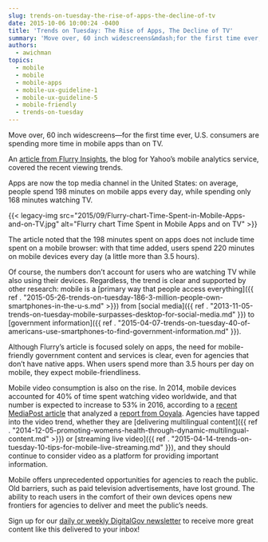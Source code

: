 ```yaml
---
slug: trends-on-tuesday-the-rise-of-apps-the-decline-of-tv
date: 2015-10-06 10:00:24 -0400
title: 'Trends on Tuesday: The Rise of Apps, The Decline of TV'
summary: 'Move over, 60 inch widescreens&mdash;for the first time ever, U.S. consumers are spending more time in mobile apps than on TV. An article from Flurry Insights, the blog for Yahoo’s mobile analytics service, covered the recent viewing trends. Apps are now the top media channel in the United States: on average, people spend 198 minutes on'
authors:
  - awichman
topics:
  - mobile
  - mobile
  - mobile-apps
  - mobile-ux-guideline-1
  - mobile-ux-guideline-5
  - mobile-friendly
  - trends-on-tuesday
---
```


Move over, 60 inch widescreens—for the first time ever, U.S. consumers are spending more time in mobile apps than on TV.

An [article from Flurry Insights](http://flurrymobile.tumblr.com/post/128773968605/the-cable-industry-faces-the-perfect-storm-apps), the blog for Yahoo’s mobile analytics service, covered the recent viewing trends.

Apps are now the top media channel in the United States: on average, people spend 198 minutes on mobile apps every day, while spending only 168 minutes watching TV.

{{< legacy-img src="2015/09/Flurry-chart-Time-Spent-in-Mobile-Apps-and-on-TV.jpg" alt="Flurry chart Time Spent in Mobile Apps and on TV" >}}

The article noted that the 198 minutes spent on apps does not include time spent on a mobile browser: with that time added, users spend 220 minutes on mobile devices every day (a little more than 3.5 hours).

Of course, the numbers don’t account for users who are watching TV while also using their devices. Regardless, the trend is clear and supported by other research: mobile is a [primary way that people access everything]({{ ref . "2015-05-26-trends-on-tuesday-186-3-million-people-own-smartphones-in-the-u-s.md" >}}) from [social media]({{ ref . "2013-11-05-trends-on-tuesday-mobile-surpasses-desktop-for-social-media.md" }}) to [government information]({{ ref . "2015-04-07-trends-on-tuesday-40-of-americans-use-smartphones-to-find-government-information.md" }}).

Although Flurry’s article is focused solely on apps, the need for mobile-friendly government content and services is clear, even for agencies that don’t have native apps. When users spend more than 3.5 hours per day on mobile, they expect mobile-friendliness.

Mobile video consumption is also on the rise. In 2014, mobile devices accounted for 40% of time spent watching video worldwide, and that number is expected to increase to 53% in 2016, according to a [recent MediaPost article](http://www.mediapost.com/publications/article/258413/ooyalas-q2-report-video-world-order-evolves.html) that analyzed a [report from Ooyala](http://www.ooyala.com/resources/online-video-index). Agencies have tapped into the video trend, whether they are [delivering multilingual content]({{ ref . "2014-12-05-promoting-womens-health-through-dynamic-multilingual-content.md" >}}) or [streaming live video]({{ ref . "2015-04-14-trends-on-tuesday-10-tips-for-mobile-live-streaming.md" }}), and they should continue to consider video as a platform for providing important information.

Mobile offers unprecedented opportunities for agencies to reach the public. Old barriers, such as paid television advertisements, have lost ground. The ability to reach users in the comfort of their own devices opens new frontiers for agencies to deliver and meet the public’s needs.

Sign up for our <a href="https://public.govdelivery.com/accounts/USHOWTO/subscriber/new" target="_blank">daily or weekly DigitalGov newsletter</a> to receive more great content like this delivered to your inbox!